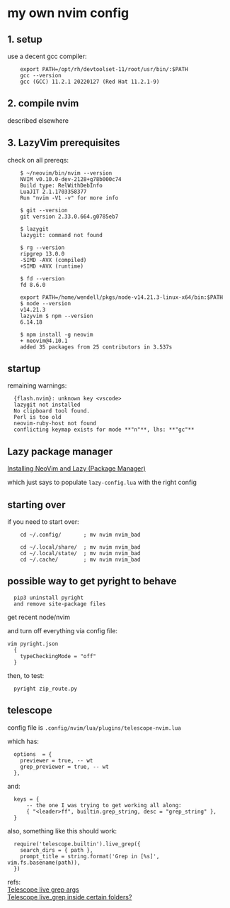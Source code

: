 # my own nvim config

## 1. setup

use a decent gcc compiler:
```
    export PATH=/opt/rh/devtoolset-11/root/usr/bin/:$PATH
    gcc --version
    gcc (GCC) 11.2.1 20220127 (Red Hat 11.2.1-9)
```

## 2. compile nvim

described elsewhere


## 3. LazyVim prerequisites

check on all prereqs:
```
    $ ~/neovim/bin/nvim --version
    NVIM v0.10.0-dev-2128+g78b000c74
    Build type: RelWithDebInfo
    LuaJIT 2.1.1703358377
    Run "nvim -V1 -v" for more info
```

```
    $ git --version
    git version 2.33.0.664.g0785eb7
```

```
    $ lazygit
    lazygit: command not found
```

```
    $ rg --version
    ripgrep 13.0.0
    -SIMD -AVX (compiled)
    +SIMD +AVX (runtime)
```

```
    $ fd --version
    fd 8.6.0
```

```
    export PATH=/home/wendell/pkgs/node-v14.21.3-linux-x64/bin:$PATH
    $ node --version
    v14.21.3
    lazyvim $ npm --version
    6.14.18
```

```
    $ npm install -g neovim
    + neovim@4.10.1
    added 35 packages from 25 contributors in 3.537s
```

## startup

remaining warnings:

```
  {flash.nvim}: unknown key <vscode>
  lazygit not installed
  No clipboard tool found.
  Perl is too old
  neovim-ruby-host not found
  conflicting keymap exists for mode **"n"**, lhs: **"gc"**
```


## Lazy package manager

[Installing NeoVim and Lazy (Package Manager)](https://medium.com/@shaikzahid0713/installing-neovim-and-packer-package-manager-for-neovim-30e166f8495a)

which just says to populate `lazy-config.lua` with the right config

## starting over

if you need to start over:

```
    cd ~/.config/       ; mv nvim nvim_bad

    cd ~/.local/share/  ; mv nvim nvim_bad
    cd ~/.local/state/  ; mv nvim nvim_bad
    cd ~/.cache/        ; mv nvim nvim_bad
```

## possible way to get pyright to behave

```
  pip3 uninstall pyright
  and remove site-package files
```

get recent node/nvim

and turn off everything via config file:
```
vim pyright.json
  {
    typeCheckingMode = "off"
  }
```

then, to test:

```
  pyright zip_route.py
```

## telescope

config file is `.config/nvim/lua/plugins/telescope-nvim.lua`

which has:
```
  options  = {
    previewer = true, -- wt
    grep_previewer = true, -- wt
  },
```
and:
```
  keys = {
      -- the one I was trying to get working all along:
      { "<leader>ff", builtin.grep_string, desc = "grep_string" },
  }
```

also, something like this should work:
```
  require('telescope.builtin').live_grep({
    search_dirs = { path },
    prompt_title = string.format('Grep in [%s]', vim.fs.basename(path)),
  })
```

refs:
<br/>
[Telescope live grep args](https://github.com/nvim-telescope/telescope-live-grep-args.nvim)
<br/>
[Telescope live_grep inside certain folders?](https://www.reddit.com/r/neovim/comments/xj784v/telescope_live_grep_inside_certain_folders/)


